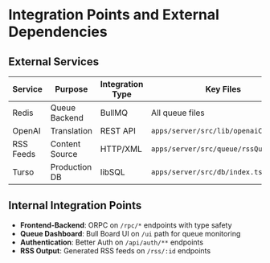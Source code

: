 # Integration Points and External Dependencies

## External Services

| Service   | Purpose        | Integration Type | Key Files                             |
| --------- | -------------- | ---------------- | ------------------------------------- |
| Redis     | Queue Backend  | BullMQ           | All queue files                       |
| OpenAI    | Translation    | REST API         | `apps/server/src/lib/openaiClient.ts` |
| RSS Feeds | Content Source | HTTP/XML         | `apps/server/src/queue/rssQueue.ts`   |
| Turso     | Production DB  | libSQL           | `apps/server/src/db/index.ts`         |

## Internal Integration Points

- **Frontend-Backend**: ORPC on `/rpc/*` endpoints with type safety
- **Queue Dashboard**: Bull Board UI on `/ui` path for queue monitoring
- **Authentication**: Better Auth on `/api/auth/**` endpoints
- **RSS Output**: Generated RSS feeds on `/rss/:id` endpoints
